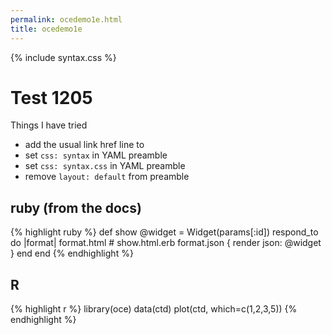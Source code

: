 ```yaml
---
permalink: ocedemo1e.html
title: ocedemo1e
---
```


{% include syntax.css %}

# Test 1205

Things I have tried

- add the usual link href line to 
- set ``css: syntax`` in YAML preamble
- set ``css: syntax.css`` in YAML preamble
- remove ``layout: default`` from preamble

## ruby (from the docs)

{% highlight ruby %}
def show
  @widget = Widget(params[:id])
  respond_to do |format|
    format.html # show.html.erb
    format.json { render json: @widget }
  end
end
{% endhighlight %}

## R

{% highlight r %}
library(oce)
data(ctd)
plot(ctd, which=c(1,2,3,5))
{% endhighlight %}



